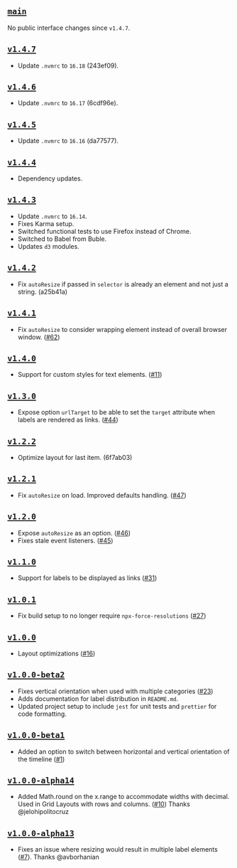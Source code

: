## [`main`](https://github.com/walterra/d3-milestones/tree/main)

No public interface changes since `v1.4.7`.

## [`v1.4.7`](https://github.com/walterra/d3-milestones/tree/v1.4.7)

- Update `.nvmrc` to `16.18` (243ef09).

## [`v1.4.6`](https://github.com/walterra/d3-milestones/tree/v1.4.6)

- Update `.nvmrc` to `16.17` (6cdf96e).

## [`v1.4.5`](https://github.com/walterra/d3-milestones/tree/v1.4.5)

- Update `.nvmrc` to `16.16` (da77577).

## [`v1.4.4`](https://github.com/walterra/d3-milestones/tree/v1.4.4)

- Dependency updates.

## [`v1.4.3`](https://github.com/walterra/d3-milestones/tree/v1.4.3)

- Update `.nvmrc` to `16.14`.
- Fixes Karma setup.
- Switched functional tests to use Firefox instead of Chrome.
- Switched to Babel from Buble.
- Updates `d3` modules.

## [`v1.4.2`](https://github.com/walterra/d3-milestones/tree/v1.4.2)

- Fix `autoResize` if passed in `selector` is already an element and not just a string. (a25b41a)

## [`v1.4.1`](https://github.com/walterra/d3-milestones/tree/v1.4.1)

- Fix `autoResize` to consider wrapping element instead of overall browser window. ([#62](https://github.com/walterra/d3-milestones/issues/62))

## [`v1.4.0`](https://github.com/walterra/d3-milestones/tree/v1.4.0)

- Support for custom styles for text elements. ([#11](https://github.com/walterra/d3-milestones/issues/11))

## [`v1.3.0`](https://github.com/walterra/d3-milestones/tree/v1.3.0)

- Expose option `urlTarget` to be able to set the `target` attribute when labels are rendered as links. ([#44](https://github.com/walterra/d3-milestones/issues/44))

## [`v1.2.2`](https://github.com/walterra/d3-milestones/tree/v1.2.2)

- Optimize layout for last item. (6f7ab03)

## [`v1.2.1`](https://github.com/walterra/d3-milestones/tree/v1.2.1)

- Fix `autoResize` on load. Improved defaults handling. ([#47](https://github.com/walterra/d3-milestones/issues/47))

## [`v1.2.0`](https://github.com/walterra/d3-milestones/tree/v1.2.0)

- Expose `autoResize` as an option. ([#46](https://github.com/walterra/d3-milestones/issues/46))
- Fixes stale event listeners. ([#45](https://github.com/walterra/d3-milestones/issues/45))

## [`v1.1.0`](https://github.com/walterra/d3-milestones/tree/v1.1.0)

- Support for labels to be displayed as links ([#31](https://github.com/walterra/d3-milestones/issues/31))

## [`v1.0.1`](https://github.com/walterra/d3-milestones/tree/v1.0.1)

- Fix build setup to no longer require `npx-force-resolutions` ([#27](https://github.com/walterra/d3-milestones/issues/27))

## [`v1.0.0`](https://github.com/walterra/d3-milestones/tree/v1.0.0)

- Layout optimizations ([#16](https://github.com/walterra/d3-milestones/issues/16))

## [`v1.0.0-beta2`](https://github.com/walterra/d3-milestones/tree/v1.0.0-beta2)

- Fixes vertical orientation when used with multiple categories ([#23](https://github.com/walterra/d3-milestones/issues/23))
- Adds documentation for label distribution in `README.md`.
- Updated project setup to include `jest` for unit tests and `prettier` for code formatting.

## [`v1.0.0-beta1`](https://github.com/walterra/d3-milestones/tree/v1.0.0-beta1)

- Added an option to switch between horizontal and vertical orientation of the timeline ([#1](https://github.com/walterra/d3-milestones/issues/1))

## [`v1.0.0-alpha14`](https://github.com/walterra/d3-milestones/tree/v1.0.0-alpha14)

- Added Math.round on the x.range to accommodate widths with decimal. Used in Grid Layouts with rows and columns. ([#10](https://github.com/walterra/d3-milestones/pull/10)) Thanks @jelohipolitocruz

## [`v1.0.0-alpha13`](https://github.com/walterra/d3-milestones/tree/v1.0.0-alpha13)

- Fixes an issue where resizing would result in multiple label elements ([#7](https://github.com/walterra/d3-milestones/pull/7)). Thanks @avborhanian
